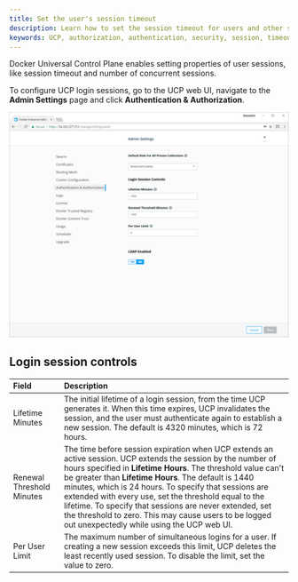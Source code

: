 ```yaml
---
title: Set the user's session timeout
description: Learn how to set the session timeout for users and other session properties.
keywords: UCP, authorization, authentication, security, session, timeout
---
```


Docker Universal Control Plane enables setting properties of user sessions,
like session timeout and number of concurrent sessions.

To configure UCP login sessions, go to the UCP web UI, navigate to the
**Admin Settings** page and click **Authentication & Authorization**.

![](../../images/authentication-authorization.png)

## Login session controls

|          Field          |                                                                                                                                                                                                                                             Description                                                                                                                                                                                                                                             |
| :---------------------- | :-------------------------------------------------------------------------------------------------------------------------------------------------------------------------------------------------------------------------------------------------------------------------------------------------------------------------------------------------------------------------------------------------------------------------------------------------------------------------------------------------- |
| Lifetime Minutes          | The initial lifetime of a login session, from the time UCP generates it. When this time expires, UCP invalidates the session, and the user must authenticate again to establish a new session. The default is 4320 minutes, which is 72 hours.                                                                                                                                                                                                                                                                             |
| Renewal Threshold Minutes | The time before session expiration when UCP extends an active session. UCP extends the session by the number of hours specified in **Lifetime Hours**. The threshold value can't be greater than **Lifetime Hours**. The default is 1440 minutes, which is 24 hours. To specify that sessions are extended with every use, set the threshold equal to the lifetime. To specify that sessions are never extended, set the threshold to zero. This may cause users to be logged out unexpectedly while using the UCP web UI. |
| Per User Limit          | The maximum number of simultaneous logins for a user. If creating a new session exceeds this limit, UCP deletes the least recently used session. To disable the limit, set the value to zero.                                                                                                                                                                                                                                                                                                       |
